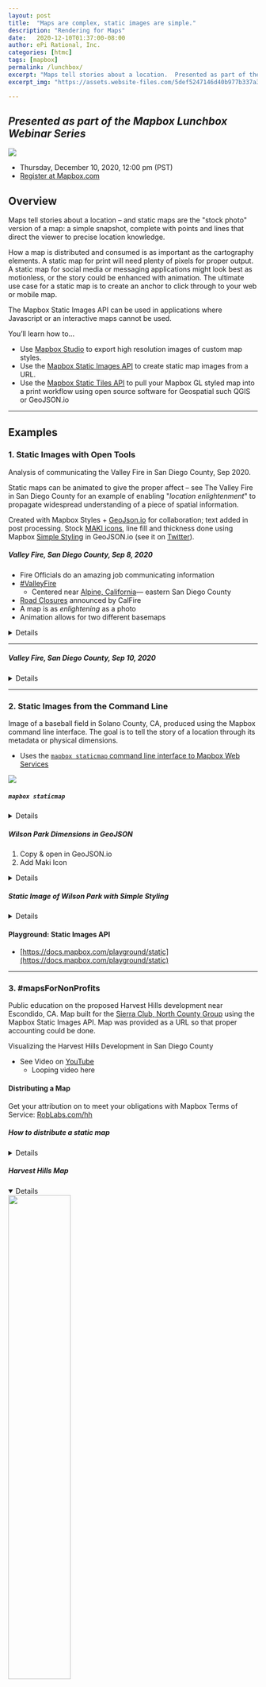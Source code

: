 ```yaml
---
layout: post
title:  "Maps are complex, static images are simple."
description: "Rendering for Maps"
date:   2020-12-10T01:37:00-08:00
author: ePi Rational, Inc.
categories: [htmc]
tags: [mapbox]
permalink: /lunchbox/
excerpt: "Maps tell stories about a location.  Presented as part of the Mapbox Lunchbox Webinar Series."
excerpt_img: "https://assets.website-files.com/5def5247146d40b977b337a3/5def5247146d405be1b337e4_logo-dark.svg"

---
```


## *Presented as part of the Mapbox Lunchbox Webinar Series*

![](https://assets.website-files.com/5def5247146d40b977b337a3/5def5247146d405be1b337e4_logo-dark.svg)

* Thursday, December 10, 2020, 12:00 pm (PST)
* [Register at Mapbox.com](https://www.mapbox.com/webinars/roblabs-static-images-api)



## Overview

Maps tell stories about a location – and static maps are the "stock photo" version of a map: a simple snapshot, complete with points and lines that direct the viewer to precise location knowledge.

How a map is distributed and consumed is as important as the cartography elements. A static map for print will need plenty of pixels for proper output. A static map for social media or messaging applications might look best as motionless, or the story could be enhanced with animation. The ultimate use case for a static map is to create an anchor to click through to your web or mobile map.

The Mapbox Static Images API can be used in applications where Javascript or an interactive maps cannot be used.

You’ll learn how to...

* Use [Mapbox Studio](http://studio.mapbox.com/) to export high resolution images of custom map styles.
* Use the [Mapbox Static Images API](https://docs.mapbox.com/api/maps/#static-images) to create static map images from a URL.
* Use the [Mapbox Static Tiles API](https://docs.mapbox.com/api/maps/#static-tiles) to pull your Mapbox GL styled map into a print workflow using open source software for Geospatial such QGIS or GeoJSON.io

---

## Examples

### 1. Static Images with Open Tools

Analysis of communicating the Valley Fire in San Diego County, Sep 2020.

Static maps can be animated to give the proper affect – see The Valley Fire in San Diego County for an example of enabling "*location enlightenment*" to propagate widespread understanding of a piece of spatial information.

Created with Mapbox Styles + [GeoJson.io](https://geojson.io/) for collaboration; text added in post processing. Stock [MAKI icons](https://labs.mapbox.com/maki-icons/), line fill and thickness done using Mapbox [Simple Styling](https://github.com/mapbox/simplestyle-spec/tree/master/1.1.0) in GeoJSON.io (see it on [Twitter](https://twitter.com/RobChohan/status/1303726967162695680?s=20)).

##### Valley Fire, San Diego County, Sep 8, 2020
* Fire Officials do an amazing job communicating information
* [#ValleyFire](https://twitter.com/CALFIRESANDIEGO/status/1303413734577065984)
  * Centered near [Alpine, California](https://api.mapbox.com/styles/v1/mapbox/satellite-streets-v9.html?title=true&access_token=pk.eyJ1IjoibWFwYm94IiwiYSI6ImNpejY4M29iazA2Z2gycXA4N2pmbDZmangifQ.-g_vE53SD2WrJ6tFX7QHmA#9.73/32.7748/-116.7286)— eastern San Diego County
* [Road Closures](https://twitter.com/CALFIRESANDIEGO/status/1303721389203976192) announced by CalFire
* A map is as *enlightening* as a photo
* Animation allows for two different basemaps

<details>

<img src="https://assets.website-files.com/5e871c608892778f95e77820/5f8738ee72395b35d54b0d3a_roblabs-mapbox-sep8-valley-fire.gif" width="75%">


</details>


---

##### Valley Fire, San Diego County, Sep 10, 2020

<details>


<img src="https://assets.website-files.com/5e871c608892778f95e77820/5f874048e84291505207b1cd_valleyFire-Sep10.png" width="75%">

</details>

---

### 2. Static Images from the Command Line

Image of a baseball field in Solano County, CA, produced using the Mapbox command line interface.  The goal is to tell the story of a location through its metadata or physical dimensions.

* Uses the [`mapbox staticmap` command line interface to Mapbox Web Services](https://github.com/mapbox/mapbox-cli-py#staticmap)

![](https://assets.website-files.com/5e871c608892778f95e77820/5f873fd8c594f23fa39fa9f7_roblabs-mapbox-baseball-optimized.gif)


##### `mapbox staticmap`

<details>

```bash
mapbox staticmap \
  --lon -122.24435 --lat 38.09698 \
  --zoom 18 \
  mapbox.satellite \
  tmp/wilson-park-vallejo.png

# open in macOS Preview
open tmp/wilson-park-vallejo.png
```

</details>


##### Wilson Park Dimensions in GeoJSON

1. Copy & open in GeoJSON.io
1. Add Maki Icon

<details>


```bash
{"type":"FeatureCollection","features":[{"type":"Feature","properties":{"title":"title1","stroke":"#ffffff","stroke-width":4,"stroke-opacity":1},"geometry":{"type":"LineString","coordinates":[[-122.244418,38.0964],[-122.245081,38.097126]]}},{"type":"Feature","properties":{"title":"title2","stroke":"#ffffff","stroke-width":4,"stroke-opacity":1},"geometry":{"type":"LineString","coordinates":[[-122.244418,38.0964],[-122.243488,38.09693]]}},{"type":"Feature","properties":{"stroke":"#ff2600","stroke-width":2,"stroke-opacity":1},"geometry":{"type":"LineString","coordinates":[[-122.244418,38.0964],[-122.2442,38.097429]]}}]}
```


</details>

##### Static Image of Wilson Park with Simple Styling
<details>


```bash
ZOOM=18;
LAT=38.09698;
LON=-122.24410;
mapbox staticmap \
  --lon $LON --lat \
  \ $LAT --zoom $ZOOM \
  --size 800 800 \
  mapbox.satellite \
  --features wilson-lines.geojson \
  tmp/wilson-park-lines-vallejo-$ZOOM.png

# open in macOS Preview
open tmp/wilson-park-lines-vallejo-$ZOOM.png
```

</details>


#### Playground: Static Images API

* [https://docs.mapbox.com/playground/static](https://docs.mapbox.com/playground/static)

---

### 3. #mapsForNonProfits

Public education on the proposed Harvest Hills development near Escondido, CA.  Map built for the [Sierra Club, North County Group](sierraclubncg.org) using the Mapbox Static Images API.  Map was provided as a URL so that proper accounting could be done.  

Visualizing the Harvest Hills Development in San Diego County

* See Video on [YouTube](https://www.youtube.com/watch?v=QYpkKwoogk4)
  * Looping video here

#### Distributing a Map

Get your attribution on to meet your obligations with Mapbox Terms of Service: [RobLabs.com/hh](https://RobLabs.com/hh)

##### How to distribute a static map

<details>


### Usage

1.  Please attribute somewhere the following
    * `© Mapbox, © OpenStreetMap`
    * Why Attribution?  From the Mapbox Terms of Service.
      * > *Attribution is required and must adhere to our terms of service. Text-only attribution is required for print: © Mapbox, © OpenStreetMap*

2.  Decide on a `zoom` level and notice that *more or less map context comes into play*
3.  Please embed the following `<img>` Web page, without alterations.

*For HTML web pages*
```html
<img
     src="https://api.mapbox.com/styles/v1/roblabs/ckfu88kw71iks19mwc51txswx/static/-117.0504,33.1151,11.5,0/1080x1080@2x?access_token=pk.eyJ1Ijoicm9ibGFicyIsImEiOiJwVlg0cnZnIn0.yhekddtKwZohGoORaWjqIw"
     width="" height=""
     alt=""  >
```

*For Wordpress*
```html
https://api.mapbox.com/styles/v1/roblabs/ckfu88kw71iks19mwc51txswx/static/-117.0504,33.1151,11.5,0/1080x1080?access_token=pk.eyJ1Ijoicm9ibGFicyIsImEiOiJwVlg0cnZnIn0.yhekddtKwZohGoORaWjqIw
```
</details>

##### Harvest Hills Map

<details open>

<img width="50%"  src="https://api.mapbox.com/styles/v1/roblabs/ckfu88kw71iks19mwc51txswx/static/-117.0504,33.1151,11.5,0/1080x1080?access_token=pk.eyJ1Ijoicm9ibGFicyIsImEiOiJwVlg0cnZnIn0.yhekddtKwZohGoORaWjqIw" alt="" />


</details>


---

### 4. Print Maps from Mapbox.com/studio

Use Mapbox Studio to export high resolution images of custom map styles.

* [Mapbox.com/studio](https://mapbox.com/studio)
  * [Harvest Hills Streets](https://studio.mapbox.com/styles/roblabs/ckfu88kw71iks19mwc51txswx/edit/#10.98/33.1197/-116.9912)
  * [San Diego River Watershed](https://studio.mapbox.com/styles/roblabs/cj184p6xv002d2rql9in9wxi7/edit/#9.31/32.9297/-116.9627)

Features
* Save as JPEG or PNG
* up to 8k x 8k pixels
  * 300 ppi is good enough for a 8x10" image (2,400 px x 3,000 px)
  * 144 ppi is pretty good for sharing over a messaging app

---

### 5. Mapbox Static Tiles API for QGIS

Use the Mapbox Static Tiles API to pull your Mapbox GL styled map into a print workflow using open source software for Geospatial such QGIS or GeoJSON.io

#### QGIS

In Mapbox Studio, you can export your style to QGIS.
* Share > Third Party > Carto > copy Integration URL
* Paste into QGIS

See notes and documentation on how to add static tiles:
* [github.com/roblabs/xyz-raster-sources](https://github.com/roblabs/xyz-raster-sources)


## About ePi Rational, Inc.

![](https://avatars1.githubusercontent.com/u/118112?s=460&u=4a14f14f824cafcc4d2684e4082f5170f2f5d482&v=4)

We make `#mapsForNonProfits` for Social Media.  And print.  And Mobile.

We are a California S-Corp based in San Diego.  Work presented here is product research from Spring 2020.

RobLabs is a hat tip to my [mentor](https://www.hpl.hp.com/hpjournal/pdfs/IssuePDFs/1983-05.pdf#page=35) & colleagues at Hewlett-Packard Corvallis & San Diego.  HP and HP Labs used to publish technical research on a regular basis via the [HP Journal](https://www.hpl.hp.com/hpjournal/pdfs/IssuePDFs/hpjindex.html).  In that spirit, this site aims to publish software and research for product development.

### FOSS4G and Our Projects

**F**ree and **O**pen **S**ource **S**oftware for **G**eospatial sponsored by ePi Rational, Inc.

* [#mapsForNonProfits](twitter.com/hashtag/mapsForNonProfits)
* [Open Source Code](https://github.com/roblabs?tab=repositories)
* [twitter.com/robchohan/status/1303345618543206400](https://twitter.com/robchohan/status/1303345618543206400)
* [Instagram](https://roblabs.com/ig/)
* [Awesome!!](https://roblabs.com/awesome) tools and tricks - including many GeoJSON tools
* Research into products around [Mapbox GL Native](https://roblabs.com/mbgl/)

#### Fonts for Trails

* [github.com/roblabs/fonts-for-trails](https://github.com/roblabs/fonts-for-trails)

#### Processing GeoPDFs using GDAL
* [https://github.com/roblabs/gdal-geopdf](https://github.com/roblabs/gdal-geopdf)

#### Volksmaps — People's Map
* [https://github.com/roblabs/volksmap](https://github.com/roblabs/volksmap)

#### Offline Maps for Mobile

* [Apple App Store](https://apps.apple.com/us/developer/epi-rational-inc/id416401310#see-all/i-phonei-pad-apps)
* Open Source demo of [Offline Maps for Mobile](https://github.com/roblabs/openmaptiles-ios-demo) for iOS
* [Mapbox Starter for iOS](https://github.com/roblabs/ios-map-ui/tree/master/Mapbox-starter)
* Fork of [`mapbox-gl-native`](https://github.com/roblabs/mapbox-gl-native-ios) with WebP image decompression for smaller rasters in offline maps


#### Make a PDF of your Mapbox map (with attribution):

* ‍[RobLabs.com/print](https://RobLabs.com/print)
